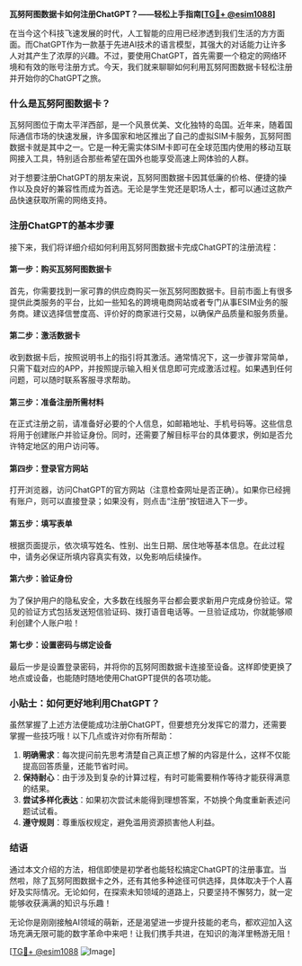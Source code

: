 **瓦努阿图数据卡如何注册ChatGPT？——轻松上手指南[[TG💪+ @esim1088](https://t.me/s/esim1088)]**

在当今这个科技飞速发展的时代，人工智能的应用已经渗透到我们生活的方方面面。而ChatGPT作为一款基于先进AI技术的语言模型，其强大的对话能力让许多人对其产生了浓厚的兴趣。不过，要使用ChatGPT，首先需要一个稳定的网络环境和有效的账号注册方式。今天，我们就来聊聊如何利用瓦努阿图数据卡轻松注册并开始你的ChatGPT之旅。

### 什么是瓦努阿图数据卡？

瓦努阿图位于南太平洋西部，是一个风景优美、文化独特的岛国。近年来，随着国际通信市场的快速发展，许多国家和地区推出了自己的虚拟SIM卡服务，瓦努阿图数据卡就是其中之一。它是一种无需实体SIM卡即可在全球范围内使用的移动互联网接入工具，特别适合那些希望在国外也能享受高速上网体验的人群。

对于想要注册ChatGPT的朋友来说，瓦努阿图数据卡因其低廉的价格、便捷的操作以及良好的兼容性而成为首选。无论是学生党还是职场人士，都可以通过这款产品快速获取所需的网络支持。

### 注册ChatGPT的基本步骤

接下来，我们将详细介绍如何利用瓦努阿图数据卡完成ChatGPT的注册流程：

#### 第一步：购买瓦努阿图数据卡

首先，你需要找到一家可靠的供应商购买一张瓦努阿图数据卡。目前市面上有很多提供此类服务的平台，比如一些知名的跨境电商网站或者专门从事ESIM业务的服务商。建议选择信誉度高、评价好的商家进行交易，以确保产品质量和服务质量。

#### 第二步：激活数据卡

收到数据卡后，按照说明书上的指引将其激活。通常情况下，这一步骤非常简单，只需下载对应的APP，并按照提示输入相关信息即可完成激活过程。如果遇到任何问题，可以随时联系客服寻求帮助。

#### 第三步：准备注册所需材料

在正式注册之前，请准备好必要的个人信息，如邮箱地址、手机号码等。这些信息将用于创建账户并验证身份。同时，还需要了解目标平台的具体要求，例如是否允许特定地区的用户访问等。

#### 第四步：登录官方网站

打开浏览器，访问ChatGPT的官方网站（注意检查网址是否正确）。如果你已经拥有账户，则可以直接登录；如果没有，则点击“注册”按钮进入下一步。

#### 第五步：填写表单

根据页面提示，依次填写姓名、性别、出生日期、居住地等基本信息。在此过程中，请务必保证所填内容真实有效，以免影响后续操作。

#### 第六步：验证身份

为了保护用户的隐私安全，大多数在线服务平台都会要求新用户完成身份验证。常见的验证方式包括发送短信验证码、拨打语音电话等。一旦验证成功，你就能够顺利创建个人账户啦！

#### 第七步：设置密码与绑定设备

最后一步是设置登录密码，并将你的瓦努阿图数据卡连接至设备。这样即使更换了地点或设备，也能随时随地使用ChatGPT提供的各项功能。

### 小贴士：如何更好地利用ChatGPT？

虽然掌握了上述方法便能成功注册ChatGPT，但要想充分发挥它的潜力，还需要掌握一些技巧哦！以下几点或许对你有所帮助：

1. **明确需求**：每次提问前先思考清楚自己真正想了解的内容是什么，这样不仅能提高回答质量，还能节省时间。
2. **保持耐心**：由于涉及到复杂的计算过程，有时可能需要稍作等待才能获得满意的结果。
3. **尝试多样化表达**：如果初次尝试未能得到理想答案，不妨换个角度重新表述问题试试看。
4. **遵守规则**：尊重版权规定，避免滥用资源损害他人利益。

### 结语

通过本文介绍的方法，相信即使是初学者也能轻松搞定ChatGPT的注册事宜。当然啦，除了瓦努阿图数据卡之外，还有其他多种途径可供选择，具体取决于个人喜好及实际情况。无论如何，在探索未知领域的道路上，只要坚持不懈努力，就一定能够收获满满的知识与乐趣！

无论你是刚刚接触AI领域的萌新，还是渴望进一步提升技能的老鸟，都欢迎加入这场充满无限可能的数字革命中来吧！让我们携手共进，在知识的海洋里畅游无阻！

[[TG💪+ @esim1088](https://t.me/s/esim1088) ![Image](https://i.postimg.cc/4NQfJmqS/Snipaste-2025-05-13-00-14-12.png)]